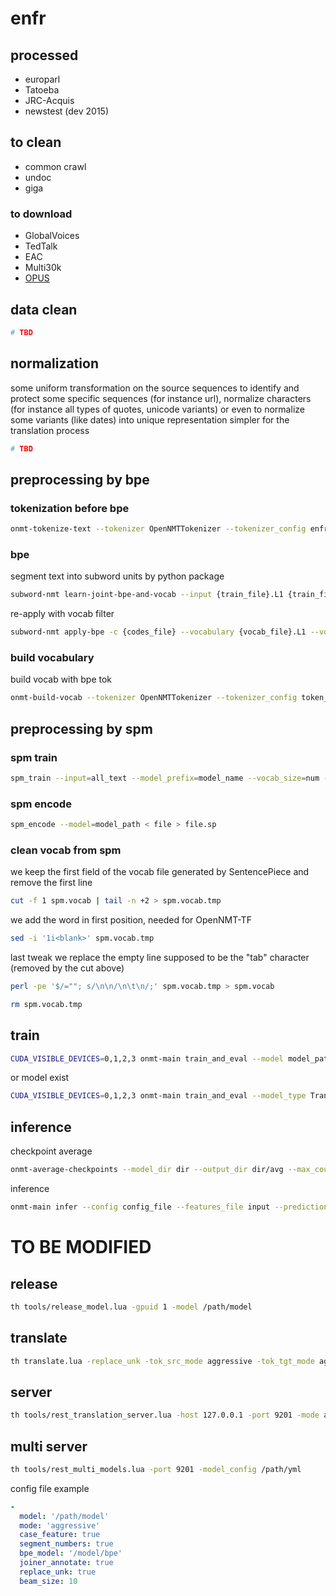 # enfr

## processed
- europarl
- Tatoeba 
- JRC-Acquis
- newstest (dev 2015)

## to clean
- common crawl
- undoc
- giga

### to download
- GlobalVoices
- TedTalk
- EAC
- Multi30k
- [OPUS](http://opus.nlpl.eu/)

## data clean
```bash
# TBD
```

## normalization
some uniform transformation on the source sequences to identify and protect some specific sequences (for instance url), normalize characters (for instance all types of quotes, unicode variants) or even to normalize some variants (like dates) into unique representation simpler for the translation process
```bash
# TBD
```

## preprocessing by bpe

### tokenization before bpe
```bash
onmt-tokenize-text --tokenizer OpenNMTTokenizer --tokenizer_config enfr/config/tokenization/no_bpe.yml < input > output
```

### bpe
segment text into subword units by python package
```bash
subword-nmt learn-joint-bpe-and-vocab --input {train_file}.L1 {train_file}.L2 -s {num_operations} -o {codes_file} --write-vocabulary {vocab_file}.L1 {vocab_file}.L2
```
re-apply with vocab filter
```bash
subword-nmt apply-bpe -c {codes_file} --vocabulary {vocab_file}.L1 --vocabulary-threshold 50 < {train_file}.L1 > {train_file}.BPE.L1
```

### build vocabulary
build vocab with bpe tok
```bash
onmt-build-vocab --tokenizer OpenNMTTokenizer --tokenizer_config token_config --size 50000 --save_vocab vocab_path train_path
```

## preprocessing by spm

### spm train
```bash
spm_train --input=all_text --model_prefix=model_name --vocab_size=num --character_coverage=1
```

### spm encode
```bash
spm_encode --model=model_path < file > file.sp
```

### clean vocab from spm
we keep the first field of the vocab file generated by SentencePiece and remove the first line <unk>
```bash
cut -f 1 spm.vocab | tail -n +2 > spm.vocab.tmp
```
we add the <blank> word in first position, needed for OpenNMT-TF
```bash
sed -i '1i<blank>' spm.vocab.tmp
```
last tweak we replace the empty line supposed to be the "tab" character (removed by the cut above)
```bash
perl -pe '$/=""; s/\n\n/\n\t\n/;' spm.vocab.tmp > spm.vocab
```
```bash
rm spm.vocab.tmp
```

## train
```bash
CUDA_VISIBLE_DEVICES=0,1,2,3 onmt-main train_and_eval --model model_path --config train_config --num_gpus 4
```
or model exist
```bash
CUDA_VISIBLE_DEVICES=0,1,2,3 onmt-main train_and_eval --model_type Transformer --config train_config --num_gpus 4
```

## inference
checkpoint average
```bash
onmt-average-checkpoints --model_dir dir --output_dir dir/avg --max_count 5
```
inference
```bash
onmt-main infer --config config_file --features_file input --predictions_file output --checkpoint_path path/model.ckpt-200000
```


# TO BE MODIFIED

## release
```bash
th tools/release_model.lua -gpuid 1 -model /path/model
```

## translate
```bash
th translate.lua -replace_unk -tok_src_mode aggressive -tok_tgt_mode aggressive -tok_src_case_feature -tok_tgt_case_feature -tok_src_segment_numbers -tok_tgt_segment_numbers -tok_src_joiner_annotate -tok_tgt_joiner_annotate -detokenize_output -beam_size 10 -tok_src_bpe_model /src/bpe -tok_tgt_bpe_model /tgt/bpe -model /path/model -src /path/src -output /path/output
```

## server
```bash
th tools/rest_translation_server.lua -host 127.0.0.1 -port 9201 -mode aggressive -segment_numbers -joiner_annotate -replace_unk -beam_size 10 -case_feature -bpe_model /path/bpe -model /path/model 
```

## multi server
```bash
th tools/rest_multi_models.lua -port 9201 -model_config /path/yml
```
config file example
```yaml
-
  model: '/path/model'
  mode: 'aggressive'
  case_feature: true
  segment_numbers: true
  bpe_model: '/model/bpe'
  joiner_annotate: true
  replace_unk: true
  beam_size: 10
```


